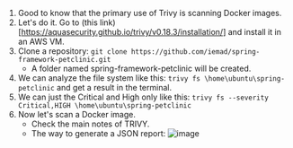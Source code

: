 1) Good to know that the primary use of Trivy is scanning Docker images.
2) Let's do it. Go to (this link)[https://aquasecurity.github.io/trivy/v0.18.3/installation/] and install it in an AWS VM.
3) Clone a repository: `git clone https://github.com/iemad/spring-framework-petclinic.git`
   - A folder named spring-framework-petclinic will be created.
4) We can analyze the file system like this: `trivy fs \home\ubuntu\spring-petclinic` and get a result in the terminal.
5) We can just the Critical and High only like this:  `trivy fs --severity Critical,HIGH \home\ubuntu\spring-petclinic`
6) Now let's scan a Docker image.
   - Check the main notes of TRIVY.
   - The way to generate a JSON report: ![image](https://github.com/iemad/Learning-DevOps-2023/assets/17620076/3468eaf2-6172-4a73-85d8-e16ff79a79aa)

   
